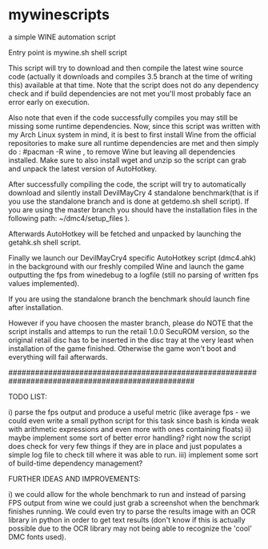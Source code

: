 # mywinescripts
a simple WINE automation script

Entry point is mywine.sh shell script

This script will try to download and then compile the latest wine source code (actually it downloads and compiles 3.5 branch at the time of writing this) available at that time. Note that the script does not do any dependency check and if build dependencies are not met you'll most probably face an error early on execution.

Also note that even if the code successfully compiles you may still be missing some runtime dependencies.
Now, since this script was written with my Arch Linux system in mind, it is best to first install Wine from the official repositories to make sure all runtime dependencies are met and then simply do : #pacman -R wine , to remove Wine but leaving all dependencies installed. Make sure to also install wget and unzip so the script can grab and unpack the latest version of AutoHotkey.

After successfully compiling the code, the script will try to automatically download and silently install DevilMayCry 4 standalone benchmark(that is if you use the standalone branch and is done at getdemo.sh shell script). 
If you are using the master branch you should have the installation files in the following path: ~/dmc4/setup_files ).

Afterwards AutoHotkey will be fetched and unpacked by launching the getahk.sh shell script.

Finally we launch our DevilMayCry4 specific AutoHotkey script (dmc4.ahk) in the background with our freshly compiled Wine and launch the game outputting the fps from winedebug to a logfile (still no parsing of written fps values implemented). 

If you are using the standalone branch the benchmark should launch fine after installation.

However if you have choosen the master branch, please do NOTE that the script installs and attemps to run the retail 1.0.0 SecuROM version, so the original retail disc has to be inserted in the disc tray at the very least when installation of the game finished. Otherwise the game won't boot and everything will fail afterwards.

##################################################################################################

TODO LIST:

i) parse the fps output and produce a useful metric (like average fps - we could even write a small python script for this task since bash is kinda weak with arithmetic expressions and even more with ones containing floats)
ii) maybe implement some sort of better error handling? right now the script does check for very few things if they are in place and just populates a simple log file to check till where it was able to run.
iii) implement some sort of build-time dependency management?

FURTHER IDEAS AND IMPROVEMENTS:

i) we could allow for the whole benchmark to run and instead of parsing FPS output from wine we could just grab a screenshot when the benchmark finishes running. We could even try to parse the results image with an OCR library in python in order to get text results (don't know if this is actually possible due to the OCR library may not being able to recognize the 'cool' DMC fonts used).
